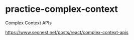 # practice-complex-context

Complex Context APIs

https://www.seonest.net/posts/react/complex-context-apis
